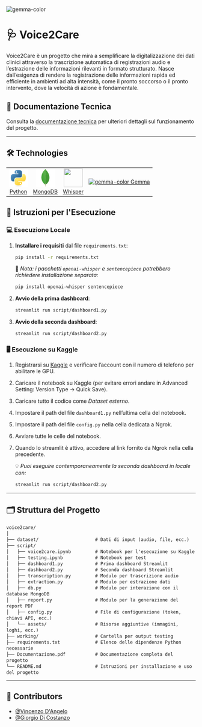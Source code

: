 ![gemma-color](https://github.com/user-attachments/assets/1be74599-7f8a-4a50-9fd6-0075a5df6eed)
# 🩺 Voice2Care
Voice2Care è un progetto che mira a semplificare la digitalizzazione dei dati clinici attraverso la trascrizione automatica di registrazioni audio e l’estrazione delle informazioni rilevanti in formato strutturato. 
Nasce dall’esigenza di rendere la registrazione delle informazioni rapida ed efficiente in ambienti ad alta intensità, come il pronto soccorso o il pronto intervento, dove la velocità di azione è fondamentale.

## 📘 Documentazione Tecnica
Consulta la [documentazione tecnica](./Documentazione.pdf) per ulteriori dettagli sul funzionamento del progetto.

---
## 🛠️ Technologies

<table>
  <tr>
    <td align="center">
      <a href="https://www.python.org/" target="_blank">
        <img src="https://raw.githubusercontent.com/devicons/devicon/master/icons/python/python-original.svg" width="50" height="50"/><br>
        Python
      </a>
    </td>
    <td align="center">
      <a href="https://www.mongodb.com/" target="_blank">
        <img src="https://raw.githubusercontent.com/devicons/devicon/master/icons/mongodb/mongodb-original.svg" width="50" height="50"/><br>
        MongoDB
      </a>
    </td>
    <td align="center">
      <a href="https://github.com/openai/whisper" target="_blank">
        <img src="https://upload.wikimedia.org/wikipedia/commons/4/4e/OpenAI_Logo.svg" width="50" height="50"/><br>
        Whisper
      </a>
    </td>
    <td align="center">
      <a href="https://github.com/cs230-stanford/Gemma" target="_blank">
        <img width="1024" height="1024" alt="gemma-color" src="https://github.com/user-attachments/assets/d2b2ba36-6c90-4e74-aa87-b1d63126ff7a" />
        Gemma
      </a>
    </td>
  </tr>
</table>

## 📖 Istruzioni per l'Esecuzione

### 💻 Esecuzione Locale

1. **Installare i requisiti** dal file `requirements.txt`:
   ```bash
   pip install -r requirements.txt
   ```

   🔹 *Nota: i pacchetti `openai-whisper` e `sentencepiece` potrebbero richiedere installazione separata:*
   ```bash
   pip install openai-whisper sentencepiece
   ```

2. **Avvio della prima dashboard**:
   ```bash
   streamlit run script/dashboard1.py
   ```

3. **Avvio della seconda dashboard**:
   ```bash
   streamlit run script/dashboard2.py
   ```

### 🖥️ Esecuzione su Kaggle

1. Registrarsi su [Kaggle](https://www.kaggle.com) e verificare l’account con il numero di telefono per abilitare le GPU.
2. Caricare il notebook su Kaggle (per evitare errori andare in Advanced Setting: Version Type -> Quick Save).
3. Caricare tutto il codice come *Dataset esterno*.
4. Impostare il path del file `dashboard1.py` nell’ultima cella del notebook.
5. Impostare il path del file `config.py` nella cella dedicata a Ngrok.
6. Avviare tutte le celle del notebook.
7. Quando lo streamlit è attivo, accedere al link fornito da Ngrok nella cella precedente.

   💡 *Puoi eseguire contemporaneamente la seconda dashboard in locale con:*
   ```bash
   streamlit run script/dashboard2.py
   ```
---

## 🗂️ Struttura del Progetto

```
voice2care/
│
├── dataset/                     # Dati di input (audio, file, ecc.)
├── script/
│   ├── voice2care.ipynb         # Notebook per l'esecuzione su Kaggle
│   ├── testing.ipynb            # Notebook per test
│   ├── dashboard1.py            # Prima dashboard Streamlit
│   ├── dashboard2.py            # Seconda dashboard Streamlit
│   ├── transcription.py         # Modulo per trascrizione audio
│   ├── extraction.py            # Modulo per estrazione dati
│   ├── db.py                    # Modulo per interazione con il database MongoDB
│   ├── report.py                # Modulo per la generazione del report PDF
│   ├── config.py                # File di configurazione (token, chiavi API, ecc.)
│   └── assets/                  # Risorse aggiuntive (immagini, loghi, ecc.)
├── working/                     # Cartella per output testing
├── requirements.txt             # Elenco delle dipendenze Python necessarie
├── Documentazione.pdf           # Documentazione completa del progetto
└── README.md                    # Istruzioni per installazione e uso del progetto

```
---

## 👥 Contributors

- [@Vincenzo D'Angelo](https://github.com/vincenzodan)
- [@Giorgio Di Costanzo](https://github.com/GiorgioDiCostanzo)
